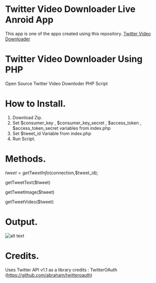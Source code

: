 # Twitter Video Downloader Live Anroid App

This app is one of the apps created using this repository.
[Twitter Video Downloader](https://play.google.com/store/apps/details?id=com.videodownloader.twittervideoindir)

# Twitter Video Downloader Using PHP

Open Source Twitter Video Downloder PHP Script

# How to Install.

1. Download Zip.
2. Set $consumer_key , $consumer_key_secret , $access_token , $access_token_secret variables from index.php
3. Set $tweet_id Variable from index.php
4. Run Script.

# Methods.

$tweet = getTweetInfo($connection,$tweet_id);

getTweetText($tweet)

getTweetImage($tweet)

getTweetVideo($tweet)

# Output.

![alt text](https://github.com/mahirozdin/Twitter-Video-Downloader/blob/master/sc1.png)

# Credits.

Uses Twitter API v1.1 as a library credits : TwitterOAuth (https://github.com/abraham/twitteroauth)

